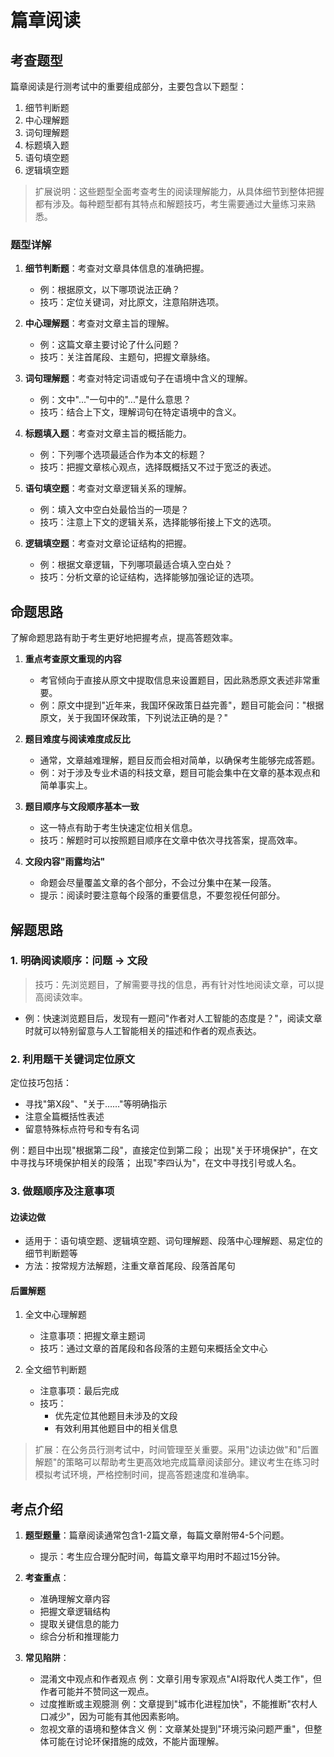 # 篇章阅读

## 考查题型

篇章阅读是行测考试中的重要组成部分，主要包含以下题型：

1. 细节判断题
2. 中心理解题
3. 词句理解题
4. 标题填入题
5. 语句填空题
6. 逻辑填空题

> 扩展说明：这些题型全面考查考生的阅读理解能力，从具体细节到整体把握都有涉及。每种题型都有其特点和解题技巧，考生需要通过大量练习来熟悉。

### 题型详解

1. **细节判断题**：考查对文章具体信息的准确把握。
   - 例：根据原文，以下哪项说法正确？
   - 技巧：定位关键词，对比原文，注意陷阱选项。

2. **中心理解题**：考查对文章主旨的理解。
   - 例：这篇文章主要讨论了什么问题？
   - 技巧：关注首尾段、主题句，把握文章脉络。

3. **词句理解题**：考查对特定词语或句子在语境中含义的理解。
   - 例：文中"..."一句中的"..."是什么意思？
   - 技巧：结合上下文，理解词句在特定语境中的含义。

4. **标题填入题**：考查对文章主旨的概括能力。
   - 例：下列哪个选项最适合作为本文的标题？
   - 技巧：把握文章核心观点，选择既概括又不过于宽泛的表述。

5. **语句填空题**：考查对文章逻辑关系的理解。
   - 例：填入文中空白处最恰当的一项是？
   - 技巧：注意上下文的逻辑关系，选择能够衔接上下文的选项。

6. **逻辑填空题**：考查对文章论证结构的把握。
   - 例：根据文章逻辑，下列哪项最适合填入空白处？
   - 技巧：分析文章的论证结构，选择能够加强论证的选项。

## 命题思路

了解命题思路有助于考生更好地把握考点，提高答题效率。

1. **重点考查原文重现的内容**
   - 考官倾向于直接从原文中提取信息来设置题目，因此熟悉原文表述非常重要。
   - 例：原文中提到"近年来，我国环保政策日益完善"，题目可能会问："根据原文，关于我国环保政策，下列说法正确的是？"

2. **题目难度与阅读难度成反比**
   - 通常，文章越难理解，题目反而会相对简单，以确保考生能够完成答题。
   - 例：对于涉及专业术语的科技文章，题目可能会集中在文章的基本观点和简单事实上。

3. **题目顺序与文段顺序基本一致**
   - 这一特点有助于考生快速定位相关信息。
   - 技巧：解题时可以按照题目顺序在文章中依次寻找答案，提高效率。

4. **文段内容"雨露均沾"**
   - 命题会尽量覆盖文章的各个部分，不会过分集中在某一段落。
   - 提示：阅读时要注意每个段落的重要信息，不要忽视任何部分。

## 解题思路

### 1. 明确阅读顺序：问题 → 文段

> 技巧：先浏览题目，了解需要寻找的信息，再有针对性地阅读文章，可以提高阅读效率。

- 例：快速浏览题目后，发现有一题问"作者对人工智能的态度是？"，阅读文章时就可以特别留意与人工智能相关的描述和作者的观点表达。

### 2. 利用题干关键词定位原文

定位技巧包括：

- 寻找"第X段"、"关于……"等明确指示
- 注意全篇概括性表述
- 留意特殊标点符号和专有名词

例：题目中出现"根据第二段"，直接定位到第二段；
    出现"关于环境保护"，在文中寻找与环境保护相关的段落；
    出现"李四认为"，在文中寻找引号或人名。

### 3. 做题顺序及注意事项

#### 边读边做

- 适用于：语句填空题、逻辑填空题、词句理解题、段落中心理解题、易定位的细节判断题等
- 方法：按常规方法解题，注重文章首尾段、段落首尾句

#### 后置解题

1. 全文中心理解题
   - 注意事项：把握文章主题词
   - 技巧：通过文章的首尾段和各段落的主题句来概括全文中心

2. 全文细节判断题
   - 注意事项：最后完成
   - 技巧：
     - 优先定位其他题目未涉及的文段
     - 有效利用其他题目中的相关信息

> 扩展：在公务员行测考试中，时间管理至关重要。采用"边读边做"和"后置解题"的策略可以帮助考生更高效地完成篇章阅读部分。建议考生在练习时模拟考试环境，严格控制时间，提高答题速度和准确率。

## 考点介绍

1. **题型题量**：篇章阅读通常包含1-2篇文章，每篇文章附带4-5个问题。
   - 提示：考生应合理分配时间，每篇文章平均用时不超过15分钟。

2. **考查重点**：
   - 准确理解文章内容
   - 把握文章逻辑结构
   - 提取关键信息的能力
   - 综合分析和推理能力

3. **常见陷阱**：
   - 混淆文中观点和作者观点
     例：文章引用专家观点"AI将取代人类工作"，但作者可能并不赞同这一观点。
   - 过度推断或主观臆测
     例：文章提到"城市化进程加快"，不能推断"农村人口减少"，因为可能有其他因素影响。
   - 忽视文章的语境和整体含义
     例：文章某处提到"环境污染问题严重"，但整体可能在讨论环保措施的成效，不能片面理解。

